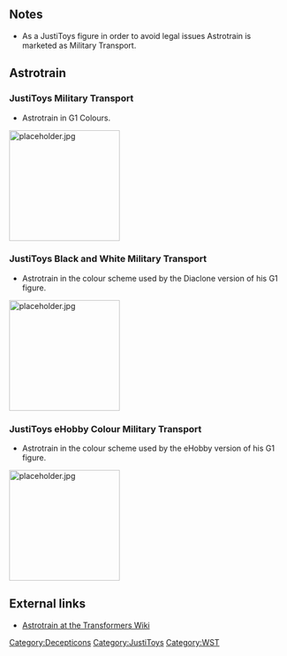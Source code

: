 Notes
-----

-   As a JustiToys figure in order to avoid legal issues Astrotrain is marketed as Military Transport.

Astrotrain
----------

### JustiToys Military Transport

-   Astrotrain in G1 Colours.

<img src="placeholder.jpg" title="fig:placeholder.jpg" alt="placeholder.jpg" width="200" />

### JustiToys Black and White Military Transport

-   Astrotrain in the colour scheme used by the Diaclone version of his G1 figure.

<img src="placeholder.jpg" title="fig:placeholder.jpg" alt="placeholder.jpg" width="200" />

### JustiToys eHobby Colour Military Transport

-   Astrotrain in the colour scheme used by the eHobby version of his G1 figure.

<img src="placeholder.jpg" title="fig:placeholder.jpg" alt="placeholder.jpg" width="200" />

External links
--------------

-   [Astrotrain at the Transformers Wiki](http://tfwiki.net/wiki/Astrotrain)

<Category:Decepticons> <Category:JustiToys> <Category:WST>